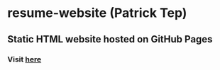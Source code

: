# resume-website (Patrick Tep)

## Static HTML website hosted on GitHub Pages

### Visit [here](https://patonthestack.github.io/resume-website)
